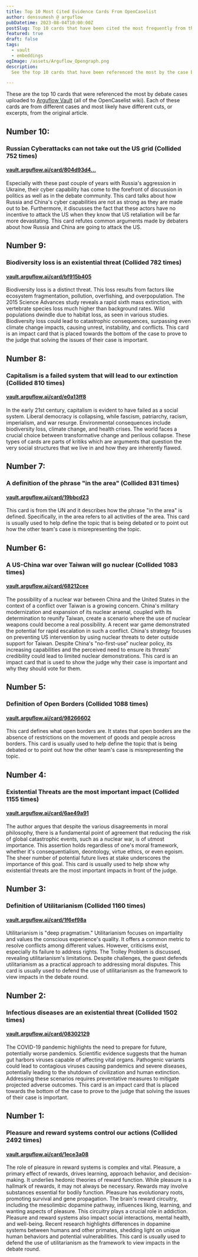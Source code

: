 ```yaml
---
title: Top 10 Most Cited Evidence Cards From OpenCaselist
author: denssumesh @ arguflow
pubDatetime: 2023-08-04T10:00:00Z
postSlug: Top 10 cards that have been cited the most frequently from the OpenCaselist wiki
featured: true
draft: false
tags:
  - vault
  - embeddings
ogImage: /assets/Arguflow_Opengraph.png
description:
  See the top 10 cards that have been referenced the most by the case briefs uploaded to Vault

---
```


These are the top 10 cards that were referenced the most by debate cases
uploaded to [Arguflow Vault](https::/vault.arguflow.ai/) (all of the OpenCaselist wiki). Each of these cards are from different cases
and most likely have different cuts, or excerpts, from the original article.

## Number 10:

### Russian Cyberattacks can not take out the US grid (Collided 752 times)

#### [vault.arguflow.ai/card/804d93d4...](https://vault.arguflow.ai/card/804d93d4-1aa4-470c-9133-24bbc08d6b66)

Especially with these past couple of years with Russia's aggression in Ukraine,
their cyber capability has come to the forefront of discussion in politics as
well as in the debate community. This card talks about how Russia and China's
cyber capabilities are not as strong as they are made out to be. Furthermore, it
discusses the fact that these actors have no incentive to attack the US when
they know that US retaliation will be far more devastating. This card refutes
common arguments made by debaters about how Russia and China are going to attack
the US.

## Number 9:

### Biodiversity loss is an existential threat (Collided 782 times)

#### [vault.arguflow.ai/card/bf915b405](https://vault.arguflow.ai/card/bf915b40-52b9-4ef9-a46a-b45ae0b34895)

Biodiversity loss is a distinct threat. This loss results from factors like
ecosystem fragmentation, pollution, overfishing, and overpopulation. The 2015
Science Advances study reveals a rapid sixth mass extinction, with vertebrate
species loss much higher than background rates. Wild populations dwindle due to
habitat loss, as seen in various studies. Biodiversity loss could lead to
catastrophic consequences, surpassing even climate change impacts, causing
unrest, instability, and conflicts. This card is an impact card that is placed
towards the bottom of the case to prove to the judge that solving the issues of
their case is important.

## Number 8:

### Capitalism is a failed system that will lead to our extinction (Collided 810 times)

#### [vault.arguflow.ai/card/e0a13ff8](https://vault.arguflow.ai/card/e0a13ff8-801b-4038-af95-97560164944d)

In the early 21st century, capitalism is evident to have failed as a social
system. Liberal democracy is collapsing, while fascism, patriarchy, racism,
imperialism, and war resurge. Environmental consequences include biodiversity
loss, climate change, and health crises. The world faces a crucial choice
between transformative change and perilous collapse. These types of cards are
parts of kritiks which are arguments that question the very social structures
that we live in and how they are inherently flawed.

## Number 7:

### A definition of the phrase "in the area" (Collided 831 times)

#### [vault.arguflow.ai/card/19bbcd23](https://vault.arguflow.ai/card/19bbcd23-bab5-41d5-a206-f3ed0dc6f395)

This card is from the UN and it describes how the phrase "in the area" is
defined. Specifically, in the area refers to all activities of the area. This
card is usually used to help define the topic that is being debated or to point
out how the other team's case is misrepresenting the topic.

## Number 6:

### A US-China war over Taiwan will go nuclear (Collided 1083 times)

#### [vault.arguflow.ai/card/68212cee](https://vault.arguflow.ai/card/68212cee-3710-4d69-881a-84a6007954fc)

The possibility of a nuclear war between China and the United States in the
context of a conflict over Taiwan is a growing concern. China's military
modernization and expansion of its nuclear arsenal, coupled with its
determination to reunify Taiwan, create a scenario where the use of nuclear
weapons could become a real possibility. A recent war game demonstrated the
potential for rapid escalation in such a conflict. China's strategy focuses on
preventing US intervention by using nuclear threats to deter outside support for
Taiwan. Despite China's "no-first-use" nuclear policy, its increasing
capabilities and the perceived need to ensure its threats' credibility could
lead to limited nuclear demonstrations. This card is an impact card that is used
to show the judge why their case is important and why they should vote for them.

## Number 5:

### Definition of Open Borders (Collided 1088 times)

#### [vault.arguflow.ai/card/98266602](https://vault.arguflow.ai/card/98266602-7664-4950-969f-b624a9e942fb)

This card defines what open borders are. It states that open borders are the
absence of restrictions on the movement of goods and people across borders. This
card is usually used to help define the topic that is being debated or to point
out how the other team's case is misrepresenting the topic.

## Number 4:

### Existential Threats are the most important impact (Collided 1155 times)

#### [vault.arguflow.ai/card/6ae49a91](https://vault.arguflow.ai/card/6ae49a91-61b8-4551-bff2-6e228e6a76bd)

The author argues that despite the various disagreements in moral philosophy,
there is a fundamental point of agreement that reducing the risk of global
catastrophic events, such as a nuclear war, is of utmost importance. This
assertion holds regardless of one's moral framework, whether it's
consequentialism, deontology, virtue ethics, or even egoism. The sheer number of
potential future lives at stake underscores the importance of this goal. This
card is usually used to help show why existential threats are the most important
impacts in front of the judge.

## Number 3:

### Definition of Utilitarianism (Collided 1160 times)

#### [vault.arguflow.ai/card/1f6ef98a](https://vault.arguflow.ai/card/1f6ef98a-3a8a-4dbc-b411-5d145c78639c)

Utilitarianism is "deep pragmatism." Utilitarianism focuses on impartiality and
values the conscious experience's quality. It offers a common metric to resolve
conflicts among different values. However, criticisms exist, especially its
failure to address rights. The Trolley Problem is discussed, revealing
utilitarianism's limitations. Despite challenges, the guest defends
utilitarianism as a practical approach to addressing moral disputes. This card
is usually used to defend the use of utilitarianism as the framework to view
impacts in the debate round.

## Number 2:

### Infectious diseases are an existential threat (Collided 1502 times)

#### [vault.arguflow.ai/card/08302129](https://vault.arguflow.ai/card/08302129-fdb9-4014-a2b4-4deb42cfdf9c)

The COVID-19 pandemic highlights the need to prepare for future, potentially
worse pandemics. Scientific evidence suggests that the human gut harbors viruses
capable of affecting vital organs. Pathogenic variants could lead to contagious
viruses causing pandemics and severe diseases, potentially leading to the
shutdown of civilization and human extinction. Addressing these scenarios
requires preventative measures to mitigate projected adverse outcomes. This card
is an impact card that is placed towards the bottom of the case to prove to the
judge that solving the issues of their case is important.

## Number 1:

### Pleasure and reward systems control our actions (Collided 2492 times)

#### [vault.arguflow.ai/card/1ece3a08](https://vault.arguflow.ai/card/1ece3a08-c423-47b9-89fa-f9e155222785)

The role of pleasure in reward systems is complex and vital. Pleasure, a primary
effect of rewards, drives learning, approach behavior, and decision-making. It
underlies hedonic theories of reward function. While pleasure is a hallmark of
rewards, it may not always be necessary. Rewards may involve substances
essential for bodily function. Pleasure has evolutionary roots, promoting
survival and gene propagation. The brain's reward circuitry, including the
mesolimbic dopamine pathway, influences liking, learning, and wanting aspects of
pleasure. This circuitry plays a crucial role in addiction. Pleasure and reward
systems also impact social interactions, mental health, and well-being. Recent
research highlights differences in dopamine systems between humans and other
primates, shedding light on unique human behaviors and potential
vulnerabilities. This card is usually used to defend the use of utilitarianism
as the framework to view impacts in the debate round.
